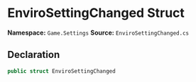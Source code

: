 # EnviroSettingChanged Struct

**Namespace:** `Game.Settings`
**Source:** `EnviroSettingChanged.cs`

## Declaration

```csharp
public struct EnviroSettingChanged
```

